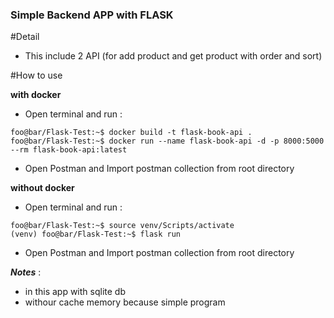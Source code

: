 ### Simple Backend APP with FLASK

#Detail

- This include 2 API (for add product and get product with order and sort)

#How to use

**with docker**
- Open terminal and run :
```console
foo@bar/Flask-Test:~$ docker build -t flask-book-api .
foo@bar/Flask-Test:~$ docker run --name flask-book-api -d -p 8000:5000 --rm flask-book-api:latest
```
- Open Postman and Import postman collection from root directory

**without docker**
- Open terminal and run :
```console
foo@bar/Flask-Test:~$ source venv/Scripts/activate
(venv) foo@bar/Flask-Test:~$ flask run
```
- Open Postman and Import postman collection from root directory

<b>*Notes*</b> :
- in this app with sqlite db
- withour cache memory because simple program